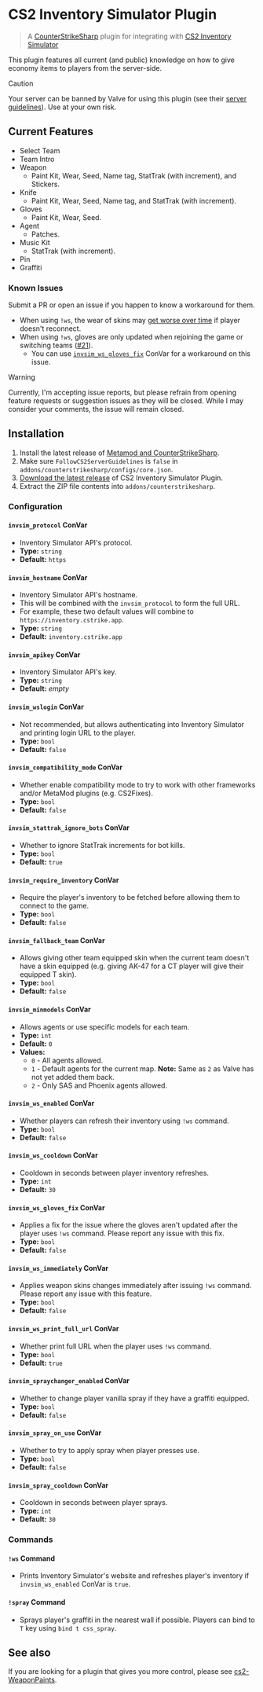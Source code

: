 # CS2 Inventory Simulator Plugin

> A [CounterStrikeSharp](https://docs.cssharp.dev) plugin for integrating with [CS2 Inventory Simulator](https://inventory.cstrike.app)

This plugin features all current (and public) knowledge on how to give economy items to players from the server-side.

> [!CAUTION]  
> Your server can be banned by Valve for using this plugin (see their [server guidelines](https://blog.counter-strike.net/index.php/server_guidelines)). Use at your own risk.

## Current Features

- Select Team
- Team Intro
- Weapon
  - Paint Kit, Wear, Seed, Name tag, StatTrak (with increment), and Stickers.
- Knife
  - Paint Kit, Wear, Seed, Name tag, and StatTrak (with increment).
- Gloves
  - Paint Kit, Wear, Seed.
- Agent
  - Patches.
- Music Kit
  - StatTrak (with increment). 
- Pin
- Graffiti

### Known Issues

Submit a PR or open an issue if you happen to know a workaround for them.

- When using `!ws`, the wear of skins may [get worse over time](https://github.com/ianlucas/cs2-inventory-simulator-plugin/blob/cadd90dd859604e5de7908169f63ae7ca4b6d206/source/InventorySimulator/InventorySimulator.PlayerInventory.cs#L151-L175) if player doesn't reconnect.
- When using `!ws`, gloves are only updated when rejoining the game or switching teams ([#21](https://github.com/ianlucas/cs2-inventory-simulator-plugin/issues/21)).
  - You can use [`invsim_ws_gloves_fix`](https://github.com/ianlucas/cs2-inventory-simulator-plugin/tree/main#invsim_ws_gloves_fix-convar) ConVar for a workaround on this issue.

> [!WARNING]  
> Currently, I'm accepting issue reports, but please refrain from opening feature requests or suggestion issues as they will be closed. While I may consider your comments, the issue will remain closed.

## Installation

1. Install the latest release of [Metamod and CounterStrikeSharp](https://docs.cssharp.dev/docs/guides/getting-started.html).
2. Make sure `FollowCS2ServerGuidelines` is `false` in `addons/counterstrikesharp/configs/core.json`.
3. [Download the latest release](https://github.com/ianlucas/cs2-inventory-simulator-plugin/releases) of CS2 Inventory Simulator Plugin.
4. Extract the ZIP file contents into `addons/counterstrikesharp`.

### Configuration

#### `invsim_protocol` ConVar

* Inventory Simulator API's protocol.
* **Type:** `string`
* **Default:** `https`

#### `invsim_hostname` ConVar

* Inventory Simulator API's hostname.
* This will be combined with the `invsim_protocol` to form the full URL. 
* For example, these two default values will combine to `https://inventory.cstrike.app`.
* **Type:** `string`
* **Default:** `inventory.cstrike.app`

#### `invsim_apikey` ConVar

* Inventory Simulator API's key.
* **Type:** `string`
* **Default:** _empty_

#### `invsim_wslogin` ConVar

* Not recommended, but allows authenticating into Inventory Simulator and printing login URL to the player.
* **Type:** `bool`
* **Default:** `false`

#### `invsim_compatibility_mode` ConVar

* Whether enable compatibility mode to try to work with other frameworks and/or MetaMod plugins (e.g. CS2Fixes).
* **Type:** `bool`
* **Default:** `false`

#### `invsim_stattrak_ignore_bots` ConVar

* Whether to ignore StatTrak increments for bot kills.
* **Type:** `bool`
* **Default:** `true`

#### `invsim_require_inventory` ConVar

* Require the player's inventory to be fetched before allowing them to connect to the game.
* **Type:** `bool`
* **Default:** `false`

#### `invsim_fallback_team` ConVar

* Allows giving other team equipped skin when the current team doesn't have a skin equipped (e.g. giving AK-47 for a CT player will give their equipped T skin).
* **Type:** `bool`
* **Default:** `false`

#### `invsim_minmodels` ConVar

* Allows agents or use specific models for each team.
* **Type:** `int`
* **Default:** `0`
* **Values:**
	- `0` - All agents allowed.
	- `1` - Default agents for the current map. **Note:** Same as `2` as Valve has not yet added them back.
	- `2` - Only SAS and Phoenix agents allowed.

#### `invsim_ws_enabled` ConVar

* Whether players can refresh their inventory using `!ws` command.
* **Type:** `bool`
* **Default:** `false`

#### `invsim_ws_cooldown` ConVar

* Cooldown in seconds between player inventory refreshes.
* **Type:** `int`
* **Default:** `30`

#### `invsim_ws_gloves_fix` ConVar

* Applies a fix for the issue where the gloves aren't updated after the player uses `!ws` command. Please report any issue with this fix.
* **Type:** `bool`
* **Default:** `false`

#### `invsim_ws_immediately` ConVar

* Applies weapon skins changes immediately after issuing `!ws` command. Please report any issue with this feature.
* **Type:** `bool`
* **Default:** `false`

#### `invsim_ws_print_full_url` ConVar

* Whether print full URL when the player uses `!ws` command.
* **Type:** `bool`
* **Default:** `true`

#### `invsim_spraychanger_enabled` ConVar

* Whether to change player vanilla spray if they have a graffiti equipped.
* **Type:** `bool`
* **Default:** `false`

#### `invsim_spray_on_use` ConVar

* Whether to try to apply spray when player presses use.
* **Type:** `bool`
* **Default:** `false`

#### `invsim_spray_cooldown` ConVar

* Cooldown in seconds between player sprays.
* **Type:** `int`
* **Default:** `30`

### Commands

#### `!ws` Command

* Prints Inventory Simulator's website and refreshes player's inventory if `invsim_ws_enabled` ConVar is `true`.

#### `!spray` Command

* Sprays player's graffiti in the nearest wall if possible. Players can bind to `T` key using `bind t css_spray`.

## See also

If you are looking for a plugin that gives you more control, please see [cs2-WeaponPaints](https://github.com/Nereziel/cs2-WeaponPaints).
